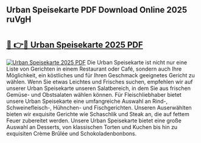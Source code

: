 ## Urban Speisekarte PDF Download Online 2025 ruVgH

# <h2><a href="http://gcau8kn.nevu.top/?p=Urban+Speisekarte">🔗 👉🔴 Urban Speisekarte 2025 PDF</a></h2>

[![Urban Speisekarte 2025 PDF](https://i.imgur.com/dBaPXMq.png)](http://gcau8kn.nevu.top/?p=Urban+Speisekarte)
Die Urban Speisekarte ist nicht nur eine Liste von Gerichten in einem Restaurant oder Café, sondern auch Ihre Möglichkeit, ein köstliches und für Ihren Geschmack geeignetes Gericht zu wählen. Wenn Sie etwas Leichtes und Frisches suchen, empfehlen wir auf unserer Urban Speisekarte unseren Salatbereich, in dem Sie aus frischen Gemüse- und Obstsalaten wählen können. Für Fleischliebhaber bietet unsere Urban Speisekarte eine umfangreiche Auswahl an Rind-, Schweinefleisch-, Hühnchen- und Fischgerichten. Unseren Auserwählten bieten wir exquisite Gerichte wie Schaschlik und Steak an, die auf fettem Feuer zubereitet werden. Unsere Urban Speisekarte bietet eine große Auswahl an Desserts, von klassischen Torten und Kuchen bis hin zu exquisiten Crème Brûlée und Schokoladenbonbons.
